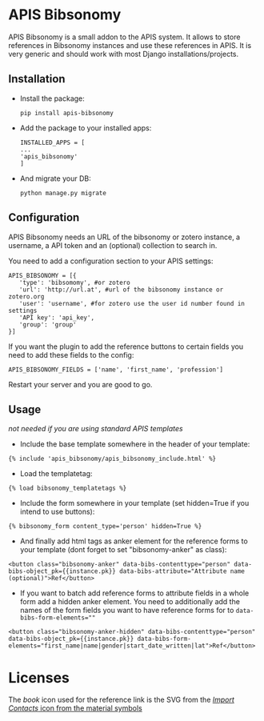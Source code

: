 # APIS Bibsonomy

APIS Bibsonomy is a small addon to the APIS system. It allows to store references in Bibsonomy instances and use these references in APIS.
It is very generic and should work with most Django installations/projects.

## Installation

- Install the package:

  `pip install apis-bibsonomy`

- Add the package to your installed apps:

  ```
  INSTALLED_APPS = [
  ...
  'apis_bibsonomy'
  ]
  ```

- And migrate your DB:

  `python manage.py migrate`

## Configuration


APIS Bibsonomy needs an URL of the bibsonomy or zotero instance, a username, a API token and an (optional) collection to search in.

You need to add a configuration section to your APIS settings:

```
APIS_BIBSONOMY = [{
   'type': 'bibsomomy', #or zotero
   'url': 'http://url.at', #url of the bibsonomy instance or zotero.org
   'user': 'username', #for zotero use the user id number found in settings
   'API key': 'api_key',
   'group': 'group'
}]
```

If you want the plugin to add the reference buttons to certain fields you need to add these fields to the config:

```
APIS_BIBSONOMY_FIELDS = ['name', 'first_name', 'profession']
```


Restart your server and you are good to go.


## Usage

*not needed if you are using standard APIS templates*

- Include the base template somewhere in the header of your template:

`{% include 'apis_bibsonomy/apis_bibsonomy_include.html' %}`

- Load the templatetag:

`{% load bibsonomy_templatetags %}`

- Include the form somewhere in your template (set hidden=True if you intend to use buttons):

`{% bibsonomy_form content_type='person' hidden=True %}`

- And finally add html tags as anker element for the reference forms to your template (dont forget to set "bibsonomy-anker" as class):

`<button class="bibsonomy-anker" data-bibs-contenttype="person" data-bibs-object_pk={{instance.pk}} data-bibs-attribute="Attribute name (optional)">Ref</button>`

- If you want to batch add reference forms to attribute fields in a whole form add a hidden anker element. You need to additionally add the names of the form fields you want to have reference forms for to `data-bibs-form-elements=""`

`<button class="bibsonomy-anker-hidden" data-bibs-contenttype="person" data-bibs-object_pk={{instance.pk}} data-bibs-form-elements="first_name|name|gender|start_date_written|lat">Ref</button>`


# Licenses

The *book* icon used for the reference link is the SVG from the [*Import Contacts* icon from the material symbols](https://fonts.google.com/icons?selected=Material+Symbols+Outlined:import_contacts:FILL@0;wght@400;GRAD@0;opsz@24&icon.query=book&icon.size=24&icon.color=%235f6368)
